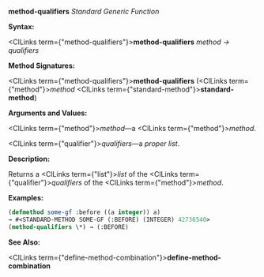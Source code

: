 **method-qualifiers** *Standard Generic Function* 



**Syntax:** 



<ClLinks  term={"method-qualifiers"}><b>method-qualifiers</b></ClLinks> *method → qualifiers* 







 



 



**Method Signatures:** 



<ClLinks  term={"method-qualifiers"}><b>method-qualifiers</b></ClLinks> (<ClLinks  term={"method"}><i>method</i></ClLinks> <ClLinks  term={"standard-method"}><b>standard-method</b></ClLinks>) 



**Arguments and Values:** 



<ClLinks  term={"method"}><i>method</i></ClLinks>—a <ClLinks  term={"method"}><i>method</i></ClLinks>. 



<ClLinks  term={"qualifier"}><i>qualifiers</i></ClLinks>—a *proper list*. 



**Description:** 



Returns a <ClLinks  term={"list"}><i>list</i></ClLinks> of the <ClLinks  term={"qualifier"}><i>qualifiers</i></ClLinks> of the <ClLinks  term={"method"}><i>method</i></ClLinks>. 



**Examples:**
```lisp
(defmethod some-gf :before ((a integer)) a) 
→ #<STANDARD-METHOD SOME-GF (:BEFORE) (INTEGER) 42736540> 
(method-qualifiers \*) → (:BEFORE) 
```
**See Also:** 



<ClLinks  term={"define-method-combination"}><b>define-method-combination</b></ClLinks> 



